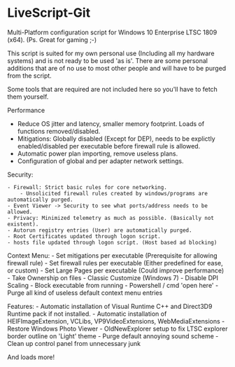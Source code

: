 
# LiveScript-Git
Multi-Platform configuration script for Windows 10 Enterprise LTSC 1809 (x64).
(Ps. Great for gaming ;-)

This script is suited for my own personal use (Including all my hardware systems) and is not ready to be used 'as is'. There are some personal additions that are of no use to most other people and will have to be purged from the script.

Some tools that are required are not included here so you'll have to fetch them yourself.



Performance

- Reduce OS jitter and latency, smaller memory footprint. Loads of functions removed/disabled.
- Mitigations: Globally disabled (Except for DEP), needs to be explictly enabled/disabled per executable before firewall rule is allowed.
- Automatic power plan importing, remove useless plans.
- Configuration of global and per adapter network settings.
    
Security:

    - Firewall: Strict basic rules for core networking.
        - Unsolicited firewall rules created by windows/programs are automatically purged.
    - Event Viewer -> Security to see what ports/address needs to be allowed.
    - Privacy: Minimized telemetry as much as possible. (Basically not existent).
    - Autorun registry entries (User) are automatically purged.
    - Root Certificates updated through logon script.
    - hosts file updated through logon script. (Host based ad blocking)
    
Context Menu:
    - Set mitigations per executable (Prerequisite for allowing firewall rule)
    - Set firewall rules per executable (Either predefined for ease, or custom)
    - Set Large Pages per executable (Could improve performance)
    - Take Ownership on files
    - Classic Customize (Windows 7)
    - Disable DPI Scaling
    - Block executable from running
    - Powershell / cmd 'open here'
    - Purge all kind of useless default context menu entries

Features:
    - Automatic installation of Visual Runtime C++ and Direct3D9 Runtime pack if not installed.
    - Automatic installation of HEIFImageExtension, VCLibs, VP9VideoExtensions, WebMediaExtensions
    - Restore Windows Photo Viewer
    - OldNewExplorer setup to fix LTSC explorer border outline on 'Light' theme
    - Purge default annoying sound scheme
    - Clean up control panel from unnecessary junk
    
    
And loads more!
